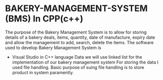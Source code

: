 # BAKERY-MANAGEMENT-SYSTEM (BMS) In CPP(c++)
The purpose of the Bakery Management System is to allow for storing details of a bakery deals, items, quantity, date of manufacture, expiry date and allow the management to add, search, delete the items.
The software used to develop Bakery Management System is 
- Visual Studio in C++ language
Data we will use linked list for the implementation of our bakery management system
For storing the data I used file handling. Basic purpose of suing file handling is to store product in system paramently.
